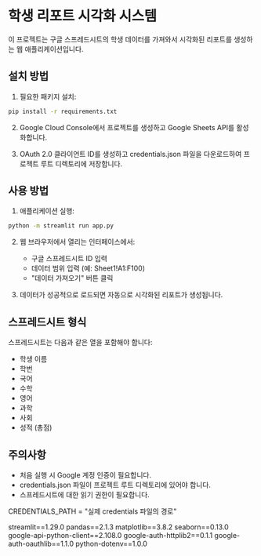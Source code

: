 # 학생 리포트 시각화 시스템

이 프로젝트는 구글 스프레드시트의 학생 데이터를 가져와서 시각화된 리포트를 생성하는 웹 애플리케이션입니다.

## 설치 방법

1. 필요한 패키지 설치:
```bash
pip install -r requirements.txt
```

2. Google Cloud Console에서 프로젝트를 생성하고 Google Sheets API를 활성화합니다.

3. OAuth 2.0 클라이언트 ID를 생성하고 credentials.json 파일을 다운로드하여 프로젝트 루트 디렉토리에 저장합니다.

## 사용 방법

1. 애플리케이션 실행:
```bash
python -m streamlit run app.py
```

2. 웹 브라우저에서 열리는 인터페이스에서:
   - 구글 스프레드시트 ID 입력
   - 데이터 범위 입력 (예: Sheet1!A1:F100)
   - "데이터 가져오기" 버튼 클릭

3. 데이터가 성공적으로 로드되면 자동으로 시각화된 리포트가 생성됩니다.

## 스프레드시트 형식

스프레드시트는 다음과 같은 열을 포함해야 합니다:
- 학생 이름
- 학번
- 국어
- 수학
- 영어
- 과학
- 사회
- 성적 (총점)

## 주의사항

- 처음 실행 시 Google 계정 인증이 필요합니다.
- credentials.json 파일이 프로젝트 루트 디렉토리에 있어야 합니다.
- 스프레드시트에 대한 읽기 권한이 필요합니다. 

CREDENTIALS_PATH = "실제 credentials 파일의 경로" 

streamlit==1.29.0
pandas==2.1.3
matplotlib==3.8.2
seaborn==0.13.0
google-api-python-client==2.108.0
google-auth-httplib2==0.1.1
google-auth-oauthlib==1.1.0
python-dotenv==1.0.0 